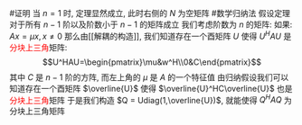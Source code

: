 #证明 
当 $n=1$ 时, 定理显然成立, 此时右侧的 $N$ 为空矩阵
#数学归纳法
假设定理对于所有 $n-1$ 阶以及阶数小于 $n-1$ 的矩阵成立
我们考虑阶数为 $n$ 的矩阵:
如果: $Ax=\mu x,x\neq0$
那么由[[解耦的构造]], 我们知道存在一个酉矩阵 $U$ 使得 $U^HAU$ 是<font color="#ff0000">分块上三角</font>矩阵:
$$U^HAU=\begin{pmatrix}\mu&w^H\\0&C\end{pmatrix}$$
其中 $C$ 是 $n-1$ 阶的方阵, 
而左上角的 $\mu$ 是 $A$ 的一个特征值
由归纳假设我们可以知道存在一个酉矩阵 $\overline{U}$ 使得  $\overline{U}^HC\overline{U}$ 也是<font color="#ff0000">分块上三角</font>矩阵
于是我们构造 $Q = Udiag(1,\overline{U})$, 就能使得 $Q^{H}AQ$ 为分块上三角矩阵